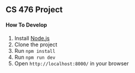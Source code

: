 ## CS 476 Project

#### How To Develop
1. Install [Node.js](https://nodejs.org/en/download/)
1. Clone the project
1. Run `npm install`
1. Run `npm run dev`
1. Open `http://localhost:8000/` in your browser